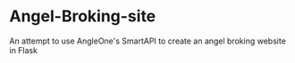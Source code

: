 # Angel-Broking-site
An attempt to use AngleOne's SmartAPI to create an angel broking website in Flask
